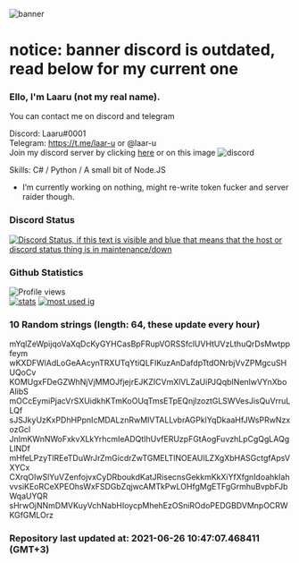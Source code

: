 
![banner](https://raw.githubusercontent.com/stop-bark/stop-bark/master/banner4.png)
# notice: banner discord is outdated, read below for my current one


### Ello, I'm Laaru (not my real name).

You can contact me on discord and telegram  

Discord: Laaru#0001  
Telegram: https://t.me/laar-u or @laar-u  
Join my discord server by clicking [here](https://discord.gg/invite/monk) or on this image ![discord](https://discord.com/api/guilds/848458923136122901/embed.png)

Skills: C# / Python / A small bit of Node.JS  

- I’m currently working on nothing, might re-write token fucker and server raider though.

### Discord Status
[![Discord Status, if this text is visible and blue that means that the host or discord status thing is in maintenance/down](https://discord.c99.nl/widget/theme-4/739824148267925565.png)](https://discord.c99.nl/)

### Github Statistics
![Profile views](https://komarev.com/ghpvc/?username=Laar-u) <br> [![stats](https://github-readme-stats.vercel.app/api?username=Laar-u&show_icons=true&theme=synthwave)](https://github.com/anuraghazra/github-readme-stats) [![most used ig](https://github-readme-stats.vercel.app/api/top-langs/?username=Laar-u&layout=compact&theme=synthwave&show_icons=true&langs_count=10)]((https://github.com/anuraghazra/github-readme-stats))

### 10 Random strings (length: 64, these update every hour)
mYqlZeWpijqoVaXqDcKyGYHCasBpFRupVORSSfclUVHtUVzLthuQrDsMwtppfeym
wKXDFWlAdLoGeAAcynTRXUTqYtiQLFIKuzAnDafdpTtdONrbjVvZPMgcuSHUQoCv
KOMUgxFDeGZWhNjVjMMOJfjejrEJKZICVmXlVLZaUiPJQqbINenlwVYnXboAlibS
mOCcEymiPjacVrSXUidkhKTmKoOUqTmsETpEQnjlzoztGLSWVesJisQuVrruLLQf
sJSJkyUzKxPDhHPpnIcMDALznRwMIVTALLvbrAGPklYqDkaaHfJWsPRwNzxozGcl
JnlmKWnNWoFxkvXLkYrhcmIeADQtIhUvfERUzpFGtAogFuvzhLpCgQgLAQgLlNDf
mHfeLPzyTlREeTDuWrJrZmGicdrZwTGMELTlNOEAUILZXgXbHASGctgfApsVXYCx
CXrqOIwSlYuVZenfojvxCyDRboukdKatJRisecnsGekkmKkXiYfXfgnIdoahkIah
vvsiKEoRCeXPEOhsWxFSDGbZqjwcAMTkPwLOHfgMgETFgGrmhuBvpbFJbWqaUYQR
sHrwOjNNmDMVKuyVchNabHIoycpMhehEzOSniROdoPEDGBDVMnpOCRWKGfGMLOrz

### Repository last updated at: 2021-06-26 10:47:07.468411 (GMT+3)
